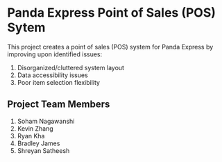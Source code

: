 # Panda Express Point of Sales (POS) Sytem
This project creates a point of sales (POS) system for Panda Express by improving upon identified issues:
1. Disorganized/cluttered system layout
2. Data accessibility issues
3. Poor item selection flexibility
## Project Team Members
1. Soham Nagawanshi
2. Kevin Zhang
3. Ryan Kha
4. Bradley James
5. Shreyan Satheesh
